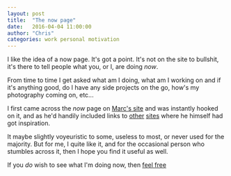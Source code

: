 ```yaml
---
layout: post
title:  "The now page"
date:   2016-04-04 11:00:00
author: "Chris"
categories: work personal motivation
---
```

I like the idea of a now page. It's got a point. It's not on the site to bullshit, it's there to tell people what you, or I, are doing _now_.

From time to time I get asked what am I doing, what am I working on and if it's anything good, do I have any side projects on the go, how's my photography coming on, etc...

I first came across the _now_ page on [Marc's site](http://marcjenkins.co.uk/now/) and was instantly hooked on it, and as he'd handily included links to [other](https://sivers.org/nowff) [sites](http://nownownow.com/) where he himself had got inspiration.

It maybe slightly voyeuristic to some, useless to most, or never used for the majority. But for me, I quite like it, and for the occasional person who stumbles across it, then I hope you find it useful as well.

If you _do_ wish to see what I'm doing now, then [feel free](/now)
